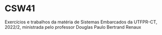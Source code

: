 # CSW41

Exercícios e trabalhos da matéria de Sistemas Embarcados da UTFPR-CT, 2022/2, ministrada pelo professor Douglas Paulo Bertrand Renaux
